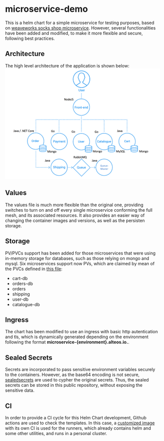 # microservice-demo

This is a helm chart for a simple microservice for testing purposes, based on [weaveworks socks shop microservice](https://github.com/microservices-demo/microservices-demo). However, several functionalities have been added and modified, to make it more flexible and secure, following best practices.

## Architecture
The high level architecture of the application is shown below:
![Architecture](https://github.com/microservices-demo/microservices-demo.github.io/blob/HEAD/assets/Architecture.png)

## Values

The values file is much more flexible than the original one, providing switches to turn on and off every single microservice conforming the full mesh, and its associated resources. It also provides an easier way of changing the container images and versions, as well as the persisten storage.


## Storage
PV/PVCs support has been added for those microservices that were using in-memory storage for databases, such as those relying on mongo and mysql. Six microservices support now PVs, which are claimed by mean of the PVCs defined in [this file]():
* cart-db
* orders-db
* orders
* shipping
* user-db
* catalogue-db

## Ingress
The chart has been modified to use an ingress with basic http autentication and tls, which is dynamically generated depending on the environment following the format **microservice-{environment}.alteos.io.**.

## Sealed Secrets
Secrets are incorporated to pass sensitive environment variables securely to the containers. However, as the base64 encoding is not secure, [sealedsecrets](https://github.com/bitnami-labs/sealed-secrets) are used to cypher the original secrets. Thus, the sealed secrets can be stored in this public repository, without exposing the sensitive data.

## CI
In order to provide a CI cycle for this Helm Chart development, Github actions are used to check the templates. In this case, a [customized image](https://github.com/mifonpe/github-runner) with its own CI is used for the runners, which already contains helm and some other utilities, and runs in a personal cluster. 


